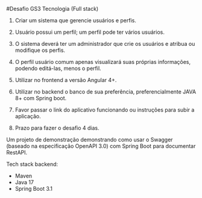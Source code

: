 #Desafio GS3 Tecnologia (Full stack)

1. Criar um sistema que gerencie usuários e perfis.

2. Usuário possui um perfil; um perfil pode ter vários usuários.

3. O sistema deverá ter um administrador que crie os usuários e atribua ou modifique os perfis.

4. O perfil usuário comum apenas visualizará suas próprias informações, podendo editá-las, menos o perfil.

5. Utilizar no frontend a versão Angular 4+.

6. Utilizar no backend o banco de sua preferência, preferencialmente JAVA 8+ com Spring boot.

7. Favor passar o link do aplicativo funcionando ou instruções para subir a aplicação.

8. Prazo para fazer o desafio 4 dias.

Um projeto de demonstração demonstrando como usar o Swagger (baseado na especificação OpenAPI 3.0)
com Spring Boot para documentar RestAPI.

Tech stack backend:
- Maven
- Java 17
- Spring Boot 3.1